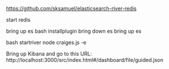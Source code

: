https://github.com/sksamuel/elasticsearch-river-redis

start redis

bring up es
bash installplugin
bring down es
bring up es

bash startriver
node craiges.js -e

Bring up Kibana and go to this URL:
http://localhost:3000/src/index.html#/dashboard/file/guided.json
